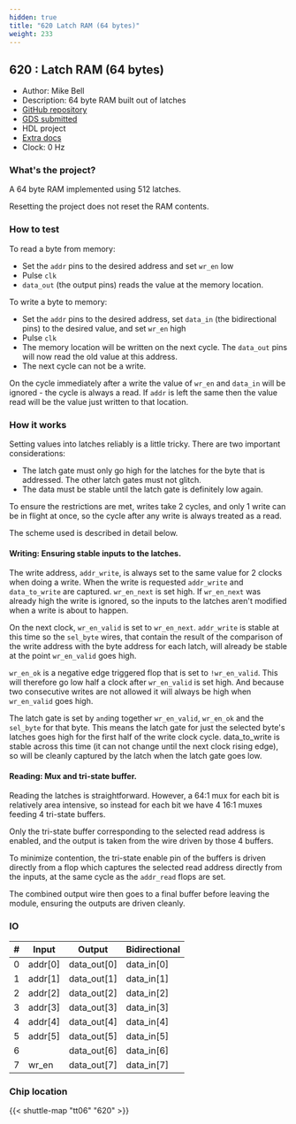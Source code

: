 ```yaml
---
hidden: true
title: "620 Latch RAM (64 bytes)"
weight: 233
---
```


## 620 : Latch RAM (64 bytes)

* Author: Mike Bell
* Description: 64 byte RAM built out of latches
* [GitHub repository](https://github.com/MichaelBell/tt06-memory)
* [GDS submitted](https://github.com/MichaelBell/tt06-memory/actions/runs/8758769642)
* HDL project
* [Extra docs]()
* Clock: 0 Hz

### What's the project?

A 64 byte RAM implemented using 512 latches.

Resetting the project does not reset the RAM contents.

### How to test

To read a byte from memory:

* Set the `addr` pins to the desired address and set `wr_en` low
* Pulse `clk`
* `data_out` (the output pins) reads the value at the memory location.

To write a byte to memory:

* Set the `addr` pins to the desired address, set `data_in` (the bidirectional pins) to the desired value, and set `wr_en` high
* Pulse `clk`
* The memory location will be written on the next cycle.  The `data_out` pins will now read the old value at this address.
* The next cycle can not be a write.

On the cycle immediately after a write the value of `wr_en` and `data_in` will be ignored - the cycle is always a read.  If `addr` is left the same then the value read will be the value just written to that location.

### How it works

Setting values into latches reliably is a little tricky.  There are two important considerations:

* The latch gate must only go high for the latches for the byte that is addressed.  The other latch gates must not glitch.
* The data must be stable until the latch gate is definitely low again.

To ensure the restrictions are met, writes take 2 cycles, and only 1 write can be in flight at once, so the cycle after any write is always treated as a read.

The scheme used is described in detail below.

#### Writing: Ensuring stable inputs to the latches.

The write address, `addr_write`, is always set to the same value for 2 clocks when doing a write.
When the write is requested `addr_write` and `data_to_write` are captured.  `wr_en_next` is set high.
If `wr_en_next` was already high the write is ignored, so the inputs to the latches aren't
modified when a write is about to happen.

On the next clock, `wr_en_valid` is set to `wr_en_next`.  `addr_write` is stable at this time so the
`sel_byte` wires, that contain the result of the comparison of the write address with the byte address for each latch, will already be stable at the point `wr_en_valid` goes high.

`wr_en_ok` is a negative edge triggered flop that is set to `!wr_en_valid`.  This will therefore
go low half a clock after `wr_en_valid` is set high.  And because two consecutive writes are not
allowed it will always be high when `wr_en_valid` goes high.

The latch gate is set by `and`ing together `wr_en_valid`, `wr_en_ok` and the `sel_byte` for that byte.
This means the latch gate for just the selected byte's latches goes high for the first half of
the write clock cycle.  data_to_write is stable across this time (it can not change until the
next clock rising edge), so will be cleanly captured by the latch when the latch gate goes low.

#### Reading: Mux and tri-state buffer.

Reading the latches is straightforward.  However, a 64:1 mux for each bit is relatively area
intensive, so instead for each bit we have 4 16:1 muxes feeding 4 tri-state buffers.

Only the tri-state buffer corresponding to the selected read address is enabled, and the output is
taken from the wire driven by those 4 buffers.

To minimize contention, the tri-state enable pin of the buffers is driven directly from a flop which
captures the selected read address directly from the inputs, at the same cycle as the `addr_read` flops are set.

The combined output wire then goes to a final buffer before leaving the module, ensuring the outputs are driven cleanly.


### IO

| #             | Input    | Output   | Bidirectional   |
| ------------- | -------- | -------- | --------------- |
| 0 | addr[0]  | data_out[0]  | data_in[0]        |
| 1 | addr[1]  | data_out[1]  | data_in[1]        |
| 2 | addr[2]  | data_out[2]  | data_in[2]        |
| 3 | addr[3]  | data_out[3]  | data_in[3]        |
| 4 | addr[4]  | data_out[4]  | data_in[4]        |
| 5 | addr[5]  | data_out[5]  | data_in[5]        |
| 6 |   | data_out[6]  | data_in[6]        |
| 7 | wr_en  | data_out[7]  | data_in[7]        |


### Chip location

{{< shuttle-map "tt06" "620" >}}

